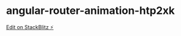 # angular-router-animation-htp2xk

[Edit on StackBlitz ⚡️](https://stackblitz.com/edit/angular-router-animation-htp2xk)